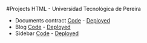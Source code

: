 #Projects HTML - Universidad Tecnológica de Pereira

- Documents contract [Code](https://github.com/juanpfrancos/RepoHTML-UTP/tree/main/documento) - [Deployed](https://github.com/juanpfrancos/RepoHTML-UTP/tree/main/documento)
- Blog [Code](https://github.com/juanpfrancos/RepoHTML-UTP/tree/main/blog) - [Deployed](https://github.com/juanpfrancos/RepoHTML-UTP/tree/main/blog)
- Sidebar [Code](https://github.com/juanpfrancos/RepoHTML-UTP/tree/main/sidebar) - [Deployed](https://github.com/juanpfrancos/RepoHTML-UTP/tree/main/sidebar)
